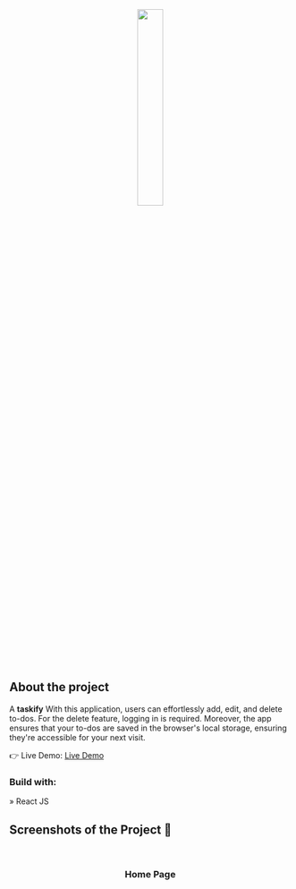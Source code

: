 <div align='center'><img style="width:30%" src='https://icons8.com/icon/114416/todo-list'/></div>

<h2>About the project</h2>

  <p>A <b>taskify</b> With this application, users can effortlessly add, edit, and delete to-dos. For the delete feature, logging in is required. Moreover, the app ensures that your to-dos are saved in the browser's local storage, ensuring they're accessible for your next visit.</p>

👉 Live Demo: <a href='https://taskifffy.netlify.app/' target="_blank">Live Demo</a>

<h3>Build with:</h3>

» React JS

<h2>Screenshots of the Project 📸</h2>
<br>
<h3 align='center'>Home Page </h3>

<div align='center'>
<img src=''/>

</div>
